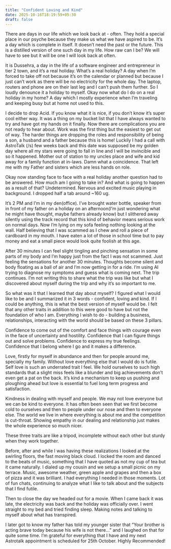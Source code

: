```yaml
---
title: "Confident Loving and Kind"
date: 2025-10-16T18:19:59+05:30
draft: false
---
```


There are days in our life which we look back at - often. They hold a special place in our psyche because they make us what we have aspired to be. It’s a day which is complete in itself. It doesn’t need the past or the future. This is a distilled version of one such day in my life. How raw can I be?  We will have to see but it will be one I will look back at often.

It is Dussehra, a day in the life of a software engineer and entrepreneur in tier 2 town, and it’s a real holiday. What’s a real holiday? A day when I’m forced to take off not because it’s on the calendar or planned but because I just can’t work as there will be no electricity for the whole day. The laptop, routers and phone are on their last leg and I can’t push them further. So I loudly denounce it a holiday to myself. Okay now what do I do on a real holiday in my home? A day which I mostly experience when I’m traveling and keeping busy but at home not used to this.

I decide to drop Acid. If you know what it is nice, if you don’t know it’s super cool either way. It was a thing on my bucket list that I have always wanted to try and have got my hands on it finally. Now there are complications you are not ready to hear about. Work was the first thing but the easiest to get out of way. The harder things are dropping the roles and responsibility of being a son, a husband and a father because this is home! Luckily I had a call with AstroTalk (/s) few weeks back and this date was supposed be my golden day where all my stars were going to fall in line and I will be invincible and so it happened. Mother out of station to my uncles place and wife and kid away for a family function at in-laws. Damn what a coincidence. That left me with my Father and sisters which are less hands on role.

Okay now standing face to face with a real holiday another question had to be answered. How much am I going to take in? And what is going to happen as a result of that? Undetermined. Nervous and excited music playing in background. I dropped half a tab around ~160 ug.

It’s 2 PM and I’m in my den(office). I’ve brought water bottle, speaker from in front of my father on a holiday on an afternoon(I’m just wondering what he might have thought, maybe fathers already know) but I slithered away silently using the track record that this kind of behavior means serious work on normal days. Now I’m lying on my sofa feeling nothing looking at the wall. Half believing that I was scammed as I chew and roll a piece of cardboard in my mouth. I have eaten a lot of those in school time but to pay money and eat a small piece would look quite foolish at this age.

After 30 minutes I can feel slight tingling and pinching sensation in some parts of my body and I’m happy just from the fact I was not scammed. Just feeling the sensations for another 30 minutes. Thoughts become silent and body floating as a ball of air and I’m now getting in for a ride. I’m using AI trying to diagnose my symptoms and guess what is coming next. The trip continues.  I’m not writing this to share what the trip was like but what I discovered about myself during the trip and why it’s so important to me.

So what was it that I learned that day about myself? I figured what I would like to be and I summarized it in 3 words - confident, loving and kind. If I could be anything, this is what the best version of myself would be. I felt that any other traits in addition to this were good to have but not the foundation of who I am. Everything I wish to do - building a business, relationships, interacting with the world should be based on these 3 pillars. 

Confidence to come out of the comfort and face things with courage even in the face of uncertainty and hostility. Confidence that I can figure things out and solve problems. Confidence to express my true feelings. Confidence that I belong where I go and it makes a difference.

Love, firstly for myself in abundance and then for people around me, specially my family. Without love everything else that I would do is futile. Self love is such an underrated trait I feel. We hold ourselves to such high standards that a slight miss feels like a blunder and big achievements don’t even get a pat on the back. It’s kind a mechanism to keep us pushing and ploughing ahead but love is essential to fuel long term progress and satisfaction.

Kindness in dealing with myself and people. We may not love everyone but we can be kind to everyone. It has often been seen that we first become cold to ourselves and then to people under our nose and then to everyone else. The world we live in where everything is about me and the competition is cut-throat. Showing empathy in our dealing and relationship just makes the whole experience so much nicer.

These three traits are like a tripod, incomplete without each other but sturdy when they work together.

Before, after and while I was having these realizations I looked at the swirling floors, the fast moving black cloud. I locked the room and danced to the beats of music, something that I have quoted as not my cup of tea but it came naturally. I dialed up my cousin and we setup a small picnic on my terrace. Music, awesome weather, green apple and grapes and then a box of pizza and it was brilliant. I had everything I needed in those moments. Lot of fun chats, continuing to analyze what I like to talk about and the subjects that I find futile.

Then to close the day we headed out for a movie. When I came back it was late, the electricity was back and the holiday was officially over. I went straight to my bed and tried finding sleep. Making notes and talking to myself about what has transpired. 

I later got to know my father has told my younger sister that “Your brother is acting brave today because his wife is not there…” and I laughed on that for quite some time. I’m grateful for everything that I have and my next Astrotalk appointment is scheduled for 25th October. Highly Recommended!

